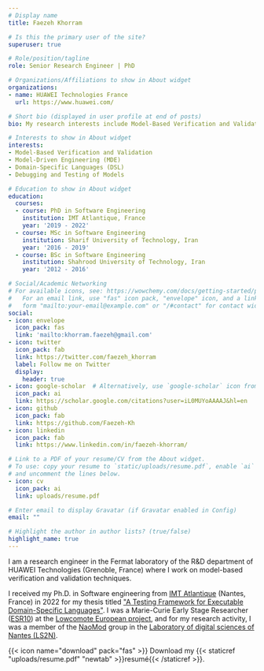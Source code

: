 ```yaml
---
# Display name
title: Faezeh Khorram

# Is this the primary user of the site?
superuser: true

# Role/position/tagline
role: Senior Research Engineer | PhD

# Organizations/Affiliations to show in About widget
organizations:
- name: HUAWEI Technologies France
  url: https://www.huawei.com/

# Short bio (displayed in user profile at end of posts)
bio: My research interests include Model-Based Verification and Validation, Model-Driven Engineering (MDE), Domain-Specific Languages (DSL), Language Engineering, Debugging and Testing of models.

# Interests to show in About widget
interests:
- Model-Based Verification and Validation
- Model-Driven Engineering (MDE)
- Domain-Specific Languages (DSL)
- Debugging and Testing of Models

# Education to show in About widget
education:
  courses:
  - course: PhD in Software Engineering
    institution: IMT Atlantique, France
    year: '2019 - 2022'
  - course: MSc in Software Engineering
    institution: Sharif University of Technology, Iran
    year: '2016 - 2019'
  - course: BSc in Software Engineering
    institution: Shahrood University of Technology, Iran
    year: '2012 - 2016'

# Social/Academic Networking
# For available icons, see: https://wowchemy.com/docs/getting-started/page-builder/#icons
#   For an email link, use "fas" icon pack, "envelope" icon, and a link in the
#   form "mailto:your-email@example.com" or "/#contact" for contact widget.
social:
- icon: envelope
  icon_pack: fas
  link: 'mailto:khorram.faezeh@gmail.com'
- icon: twitter
  icon_pack: fab
  link: https://twitter.com/faezeh_khorram
  label: Follow me on Twitter
  display:
    header: true
- icon: google-scholar  # Alternatively, use `google-scholar` icon from `ai` icon pack
  icon_pack: ai
  link: https://scholar.google.com/citations?user=iL0MUYoAAAAJ&hl=en
- icon: github
  icon_pack: fab
  link: https://github.com/Faezeh-Kh
- icon: linkedin
  icon_pack: fab
  link: https://www.linkedin.com/in/faezeh-khorram/

# Link to a PDF of your resume/CV from the About widget.
# To use: copy your resume to `static/uploads/resume.pdf`, enable `ai` icons in `params.toml`,
# and uncomment the lines below.
- icon: cv
  icon_pack: ai
  link: uploads/resume.pdf

# Enter email to display Gravatar (if Gravatar enabled in Config)
email: ""

# Highlight the author in author lists? (true/false)
highlight_name: true
---
```

I am a research engineer in the Fermat laboratory of the R&D department of HUAWEI Technologies (Grenoble, France) where I work on model-based verification and validation techniques.

I received my Ph.D. in Software engineering from [IMT Atlantique](https://www.imt-atlantique.fr/en) (Nantes, France) in 2022 for my thesis titled ["A Testing Framework for Executable Domain-Specific Languages"](https://theses.hal.science/tel-03977604/).
I was a Marie-Curie Early Stage Researcher ([ESR10](https://www.lowcomote.eu/esr/10/)) at the [Lowcomote European project](https://www.lowcomote.eu/), and for my research activity, I was a member of the [NaoMod](https://naomod.github.io/) group 
in the [Laboratory of digital sciences of Nantes (LS2N)](https://www.ls2n.fr/?lang=en).

{{< icon name="download" pack="fas" >}} Download my {{< staticref "uploads/resume.pdf" "newtab" >}}resumé{{< /staticref >}}.
